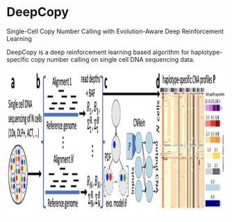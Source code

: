 # DeepCopy
Single-Cell Copy Number Calling with Evolution-Aware Deep Reinforcement Learning

DeepCopy is a deep reinforcement learning based algorithm for haplotype-specific copy number calling on single cell DNA sequencing data. 

<p align="center">
  <img width="1000" height="339" src="./overview.png">
</p>
